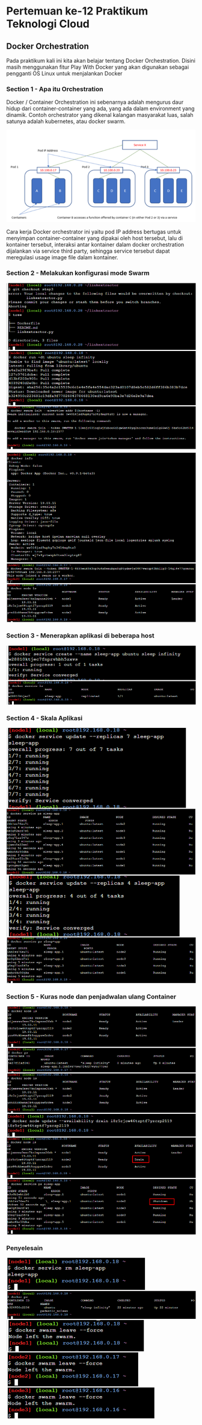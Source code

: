 # Pertemuan ke-12 Praktikum Teknologi Cloud

## Docker Orchestration

Pada praktikum kali ini kita akan belajar tentang Docker Orchestration. Disini masih menggunakan fitur Play With Docker yang akan digunakan sebagai pengganti OS Linux untuk menjalankan Docker

### Section 1 - Apa itu Orchestration
Docker / Container Orchestration ini sebenarnya adalah mengurus daur hidup dari container-container yang ada, yang ada dalam environment yang dinamik. Contoh orchestrator yang dikenal kalangan masyarakat luas, salah satunya adalah kubernetes, atau docker swarm.

![~](https://github.com/amharnh/tekn-cloud-computing/blob/master/minggu-12/Image/0.png)

Cara kerja Docker orchestrator ini yaitu pod IP address bertugas untuk menyimpan container-container yang dipakai oleh host tersebut, lalu di kontainer tersebut, interaksi antar kontainer dalam docker orchestration dijalankan via service third party, sehingga service tersebut dapat meregulasi usage image file dalam kontainer.


### Section 2 - Melakukan konfigurasi mode Swarm
![~](https://github.com/amharnh/tekn-cloud-computing/blob/master/minggu-12/Image/Sec2/1.png)
![~](https://github.com/amharnh/tekn-cloud-computing/blob/master/minggu-12/Image/Sec2/2.png)
![~](https://github.com/amharnh/tekn-cloud-computing/blob/master/minggu-12/Image/Sec2/3.png)
![~](https://github.com/amharnh/tekn-cloud-computing/blob/master/minggu-12/Image/Sec2/4.png)
![~](https://github.com/amharnh/tekn-cloud-computing/blob/master/minggu-12/Image/Sec2/5.png)
![~](https://github.com/amharnh/tekn-cloud-computing/blob/master/minggu-12/Image/Sec2/6.png)

### Section 3 - Menerapkan aplikasi di beberapa host
![~](https://github.com/amharnh/tekn-cloud-computing/blob/master/minggu-12/Image/Sec3/1.png)
![~](https://github.com/amharnh/tekn-cloud-computing/blob/master/minggu-12/Image/Sec3/2.png)

### Section 4 - Skala Aplikasi
![~](https://github.com/amharnh/tekn-cloud-computing/blob/master/minggu-12/Image/Sec4/1.png)
![~](https://github.com/amharnh/tekn-cloud-computing/blob/master/minggu-12/Image/Sec4/2.png)
![~](https://github.com/amharnh/tekn-cloud-computing/blob/master/minggu-12/Image/Sec4/3.png)
![~](https://github.com/amharnh/tekn-cloud-computing/blob/master/minggu-12/Image/Sec4/4.png)

### Section 5 - Kuras node dan penjadwalan ulang Container
![~](https://github.com/amharnh/tekn-cloud-computing/blob/master/minggu-12/Image/Sec5/1.png)
![~](https://github.com/amharnh/tekn-cloud-computing/blob/master/minggu-12/Image/Sec5/2.png)
![~](https://github.com/amharnh/tekn-cloud-computing/blob/master/minggu-12/Image/Sec5/3.png)
![~](https://github.com/amharnh/tekn-cloud-computing/blob/master/minggu-12/Image/Sec5/4.png)
![~](https://github.com/amharnh/tekn-cloud-computing/blob/master/minggu-12/Image/Sec5/5.png)
![~](https://github.com/amharnh/tekn-cloud-computing/blob/master/minggu-12/Image/Sec5/6.png)

### Penyelesain
![~](https://github.com/amharnh/tekn-cloud-computing/blob/master/minggu-12/Image/SecCU/1.png)
![~](https://github.com/amharnh/tekn-cloud-computing/blob/master/minggu-12/Image/SecCU/2.png)
![~](https://github.com/amharnh/tekn-cloud-computing/blob/master/minggu-12/Image/SecCU/3.png)
![~](https://github.com/amharnh/tekn-cloud-computing/blob/master/minggu-12/Image/SecCU/4.png)
![~](https://github.com/amharnh/tekn-cloud-computing/blob/master/minggu-12/Image/SecCU/5.png)